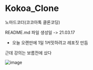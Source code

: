 # Kokoa_Clone
노마드코더(코코아톡 클론코딩)

README.md 파일 생성일 -> 21.03.17
* 오늘 오랜만에 1일 1커밋하려고 레포짓 만듬

근데 강의는 보름전에 샀다

![image](https://user-images.githubusercontent.com/33216504/111478810-bdc93100-8773-11eb-958c-711bbbcbb165.png)
